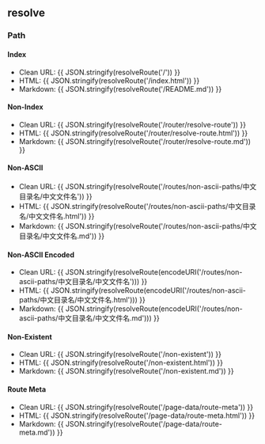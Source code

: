 ## resolve

### Path

#### Index

- Clean URL: {{ JSON.stringify(resolveRoute('/')) }}
- HTML: {{ JSON.stringify(resolveRoute('/index.html')) }}
- Markdown: {{ JSON.stringify(resolveRoute('/README.md')) }}

#### Non-Index

- Clean URL: {{ JSON.stringify(resolveRoute('/router/resolve-route')) }}
- HTML: {{ JSON.stringify(resolveRoute('/router/resolve-route.html')) }}
- Markdown: {{ JSON.stringify(resolveRoute('/router/resolve-route.md')) }}

#### Non-ASCII

- Clean URL: {{ JSON.stringify(resolveRoute('/routes/non-ascii-paths/中文目录名/中文文件名')) }}
- HTML: {{ JSON.stringify(resolveRoute('/routes/non-ascii-paths/中文目录名/中文文件名.html')) }}
- Markdown: {{ JSON.stringify(resolveRoute('/routes/non-ascii-paths/中文目录名/中文文件名.md')) }}

#### Non-ASCII Encoded

- Clean URL: {{ JSON.stringify(resolveRoute(encodeURI('/routes/non-ascii-paths/中文目录名/中文文件名'))) }}
- HTML: {{ JSON.stringify(resolveRoute(encodeURI('/routes/non-ascii-paths/中文目录名/中文文件名.html'))) }}
- Markdown: {{ JSON.stringify(resolveRoute(encodeURI('/routes/non-ascii-paths/中文目录名/中文文件名.md'))) }}

#### Non-Existent

- Clean URL: {{ JSON.stringify(resolveRoute('/non-existent')) }}
- HTML: {{ JSON.stringify(resolveRoute('/non-existent.html')) }}
- Markdown: {{ JSON.stringify(resolveRoute('/non-existent.md')) }}

#### Route Meta

- Clean URL: {{ JSON.stringify(resolveRoute('/page-data/route-meta')) }}
- HTML: {{ JSON.stringify(resolveRoute('/page-data/route-meta.html')) }}
- Markdown: {{ JSON.stringify(resolveRoute('/page-data/route-meta.md')) }}

<script setup>
import { resolveRoute } from 'vuepress/client'
</script>
